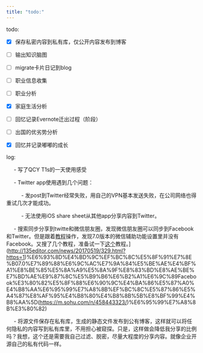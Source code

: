 ```yaml
---
title: "todo:"
---
```

todo:

- [x] 保存私密内容到私有库，仅公开内容发布到博客

- [ ] 输出知识脑图

- [ ] migrate卡片日记到blog

- [ ] 职业信息收集

- [ ] 职业分析

- [x] 家庭生活分析

- [ ] 回忆记录Evernote迁出过程（阶段）

- [ ] 出国的优劣势分析

- [x] 回忆并记录嘟嘟的成长

log:

     - 写了QCY T1s的一天使用感受

     - Twitter app使用遇到几个问题：

          - 发post到Twitter经常失败，用自己的VPN基本发送失败，在公司网络也得重试几次才能成功。

          - 无法使用iOS share sheet从其他app分享内容到Twitter。

     - 搜索同步分享到twitte和微信朋友圈，发现微信朋友圈可以同步到Facebook和Twitter。但是跟着[教程](https://www.[135editor.com/news/20170519/329.html?https=1)操作，发现7.0版本的微信辅助功能设置里并没有Facebook。又搜了几个教程，准备试一下[这个](https://m.sohu.com/n/458443323/)教程。](http://135editor.com/news/20170519/329.html?https=1)%E6%93%8D%E4%BD%9C%EF%BC%8C%E5%8F%91%E7%8E%B07.0%E7%89%88%E6%9C%AC%E7%9A%84%E5%BE%AE%E4%BF%A1%E8%BE%85%E5%8A%A9%E5%8A%9F%E8%83%BD%E8%AE%BE%E7%BD%AE%E9%87%8C%E5%B9%B6%E6%B2%A1%E6%9C%89Facebook%E3%80%82%E5%8F%88%E6%90%9C%E4%BA%86%E5%87%A0%E4%B8%AA%E6%95%99%E7%A8%8B%EF%BC%8C%E5%87%86%E5%A4%87%E8%AF%95%E4%B8%80%E4%B8%8B%5B%E8%BF%99%E4%B8%AA%5D(https://m.sohu.com/n/458443323/)%E6%95%99%E7%A8%8B%E3%80%82)

     - 将源文件保存在私有库，生成的静态文件发布到公有博客，这样就可以将任何隐私的内容写到私有库里，不用担心被窥探。只是，这样做会降低我分享的比例吗？我想，这个还是需要我自己过滤、脱密，尽量大程度的分享内容。就像企业开源自己的私有代码一样。
